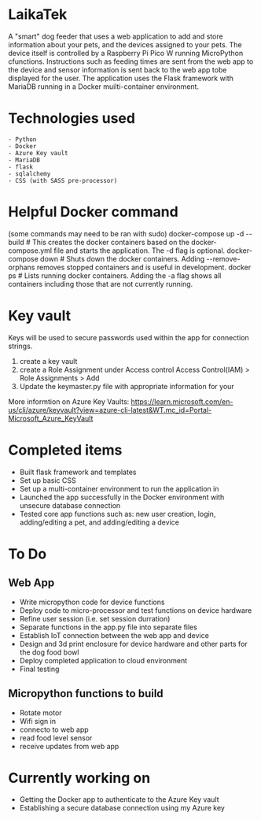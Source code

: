 # LaikaTek
A "smart" dog feeder that uses a web application to add and store information about your pets, and the devices assigned to your pets. The device itself is controlled by a Raspberry Pi Pico W running MicroPython cfunctions. Instructions such as feeding times are sent from the web app to the device and sensor information is sent back to the web app tobe displayed for the user. The application uses the Flask framework with MariaDB running in a Docker muilti-container environment.

# Technologies used
    - Python
    - Docker
    - Azure Key vault
    - MariaDB
    - flask
    - sqlalchemy
    - CSS (with SASS pre-processor)

# Helpful Docker command
(some commands may need to be ran with sudo)
docker-compose up -d --build # This creates the docker containers based on the docker-compose.yml file and starts the application. The -d flag is optional.
docker-compose down # Shuts down the docker containers. Adding --remove-orphans removes stopped containers and is useful in development.
docker ps # Lists running docker containers. Adding the -a flag shows all containers including those that are not currently running.

# Key vault 
Keys will be used to secure passwords used within the app for connection strings.

1. create a key vault
2. create a Role Assignment under Access control
    Access Control(IAM) > Role Assignments > Add
3. Update the keymaster.py file with appropriate information for your

More informtion  on Azure Key Vaults: https://learn.microsoft.com/en-us/cli/azure/keyvault?view=azure-cli-latest&WT.mc_id=Portal-Microsoft_Azure_KeyVault

# Completed items
- Built flask framework and templates
- Set up basic CSS
- Set up a multi-container environment to run the application in
- Launched the app successfully in the Docker environment with unsecure database connection
- Tested core app functions such as: new user creation, login, adding/editing a pet, and adding/editing a device

# To Do
## Web App
- Write micropython code for device functions
- Deploy code to micro-processor and test functions on device hardware
- Refine user session (i.e. set session durration)
- Separate functions in the app.py file into separate files
- Establish IoT connection between the web app and device
- Design and 3d print enclosure for device hardware and other parts for the dog food bowl
- Deploy completed application to cloud environment
- Final testing

## Micropython functions to build
 - Rotate motor
 - Wifi sign in
 - connecto to web app
 - read food level sensor
 - receive updates from web app

# Currently working on
- Getting the Docker app to authenticate to the Azure Key vault
- Establishing a secure database connection using my Azure key

